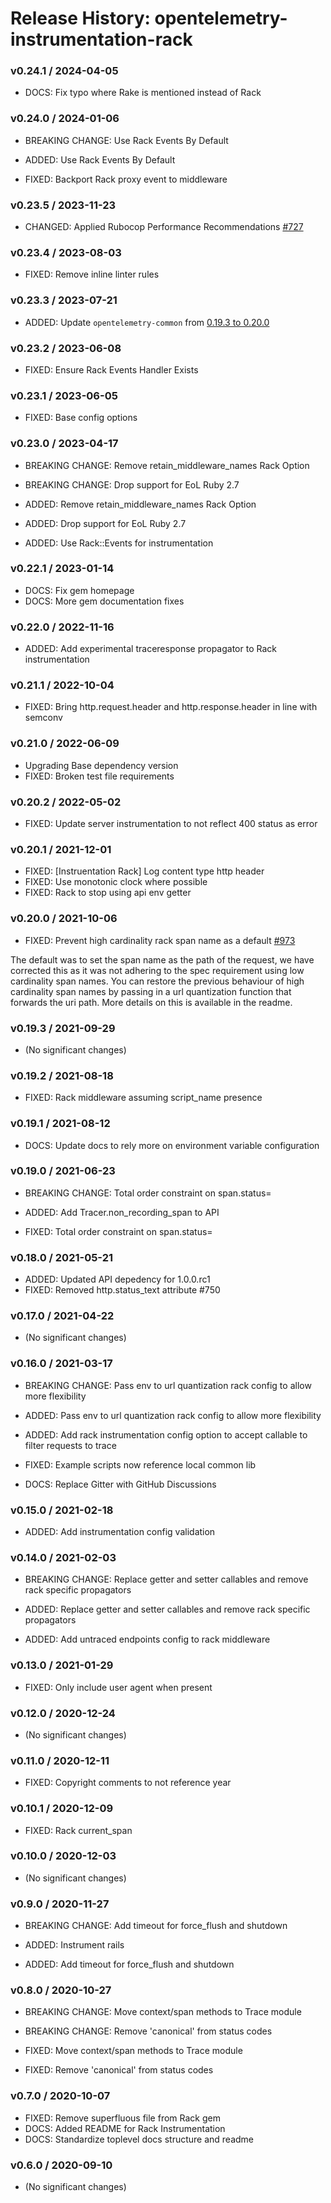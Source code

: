 # Release History: opentelemetry-instrumentation-rack

### v0.24.1 / 2024-04-05

* DOCS: Fix typo where Rake is mentioned instead of Rack

### v0.24.0 / 2024-01-06

* BREAKING CHANGE: Use Rack Events By Default

* ADDED: Use Rack Events By Default
* FIXED: Backport Rack proxy event to middleware

### v0.23.5 / 2023-11-23

* CHANGED: Applied Rubocop Performance Recommendations [#727](https://github.com/open-telemetry/opentelemetry-ruby-contrib/pull/727)

### v0.23.4 / 2023-08-03

* FIXED: Remove inline linter rules

### v0.23.3 / 2023-07-21

* ADDED: Update `opentelemetry-common` from [0.19.3 to 0.20.0](https://github.com/open-telemetry/opentelemetry-ruby-contrib/pull/537)

### v0.23.2 / 2023-06-08

* FIXED: Ensure Rack Events Handler Exists

### v0.23.1 / 2023-06-05

* FIXED: Base config options 

### v0.23.0 / 2023-04-17

* BREAKING CHANGE: Remove retain_middleware_names Rack Option 
* BREAKING CHANGE: Drop support for EoL Ruby 2.7 

* ADDED: Remove retain_middleware_names Rack Option 
* ADDED: Drop support for EoL Ruby 2.7 
* ADDED: Use Rack::Events for instrumentation 

### v0.22.1 / 2023-01-14

* DOCS: Fix gem homepage 
* DOCS: More gem documentation fixes 

### v0.22.0 / 2022-11-16

* ADDED: Add experimental traceresponse propagator to Rack instrumentation

### v0.21.1 / 2022-10-04

* FIXED: Bring http.request.header and http.response.header in line with semconv

### v0.21.0 / 2022-06-09

* Upgrading Base dependency version
* FIXED: Broken test file requirements 

### v0.20.2 / 2022-05-02

* FIXED: Update server instrumentation to not reflect 400 status as error 

### v0.20.1 / 2021-12-01

* FIXED: [Instruentation Rack] Log content type http header 
* FIXED: Use monotonic clock where possible 
* FIXED: Rack to stop using api env getter 

### v0.20.0 / 2021-10-06

* FIXED: Prevent high cardinality rack span name as a default [#973](https://github.com/open-telemetry/opentelemetry-ruby/pull/973)

The default was to set the span name as the path of the request, we have
corrected this as it was not adhering to the spec requirement using low
cardinality span names.  You can restore the previous behaviour of high
cardinality span names by passing in a url quantization function that
forwards the uri path.  More details on this is available in the readme.

### v0.19.3 / 2021-09-29

* (No significant changes)

### v0.19.2 / 2021-08-18

* FIXED: Rack middleware assuming script_name presence 

### v0.19.1 / 2021-08-12

* DOCS: Update docs to rely more on environment variable configuration 

### v0.19.0 / 2021-06-23

* BREAKING CHANGE: Total order constraint on span.status= 

* ADDED: Add Tracer.non_recording_span to API 
* FIXED: Total order constraint on span.status= 

### v0.18.0 / 2021-05-21

* ADDED: Updated API depedency for 1.0.0.rc1
* FIXED: Removed http.status_text attribute #750

### v0.17.0 / 2021-04-22

* (No significant changes)

### v0.16.0 / 2021-03-17

* BREAKING CHANGE: Pass env to url quantization rack config to allow more flexibility

* ADDED: Pass env to url quantization rack config to allow more flexibility
* ADDED: Add rack instrumentation config option to accept callable to filter requests to trace
* FIXED: Example scripts now reference local common lib
* DOCS: Replace Gitter with GitHub Discussions

### v0.15.0 / 2021-02-18

* ADDED: Add instrumentation config validation

### v0.14.0 / 2021-02-03

* BREAKING CHANGE: Replace getter and setter callables and remove rack specific propagators

* ADDED: Replace getter and setter callables and remove rack specific propagators
* ADDED: Add untraced endpoints config to rack middleware

### v0.13.0 / 2021-01-29

* FIXED: Only include user agent when present

### v0.12.0 / 2020-12-24

* (No significant changes)

### v0.11.0 / 2020-12-11

* FIXED: Copyright comments to not reference year

### v0.10.1 / 2020-12-09

* FIXED: Rack current_span

### v0.10.0 / 2020-12-03

* (No significant changes)

### v0.9.0 / 2020-11-27

* BREAKING CHANGE: Add timeout for force_flush and shutdown

* ADDED: Instrument rails
* ADDED: Add timeout for force_flush and shutdown

### v0.8.0 / 2020-10-27

* BREAKING CHANGE: Move context/span methods to Trace module
* BREAKING CHANGE: Remove 'canonical' from status codes

* FIXED: Move context/span methods to Trace module
* FIXED: Remove 'canonical' from status codes

### v0.7.0 / 2020-10-07

* FIXED: Remove superfluous file from Rack gem
* DOCS: Added README for Rack Instrumentation
* DOCS: Standardize toplevel docs structure and readme

### v0.6.0 / 2020-09-10

* (No significant changes)

